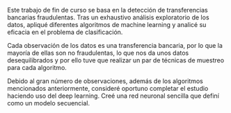 Este trabajo de fin de curso se basa en la detección de transferencias bancarias fraudulentas. Tras un exhaustivo análisis exploratorio de los datos, apliqué diferentes algoritmos de machine learning
y analicé su eficacia en el problema de clasificación.

Cada observación de los datos es una transferencia bancaria, por lo que la mayoría de ellas son no fraudulentas, 
lo que nos da unos datos desequilibrados y por ello tuve que realizar un par de técnicas de muestreo para cada algoritmo. 

Debido al gran número de observaciones, además de los algoritmos
mencionados anteriormente, consideré oportuno completar el estudio
haciendo uso del deep learning. Creé una red neuronal sencilla que definí como un modelo secuencial.
